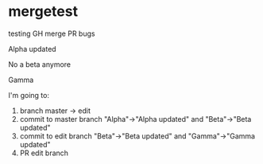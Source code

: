 # mergetest
testing GH merge PR bugs


Alpha updated

No a beta anymore

Gamma


I'm going to:

1. branch master -> edit
2. commit to master branch "Alpha"->"Alpha updated" and "Beta"->"Beta updated"
3. commit to edit branch "Beta"->"Beta updated" and "Gamma"->"Gamma updated"
4. PR edit branch
